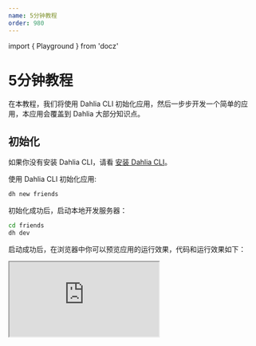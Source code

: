 ```yaml
---
name: 5分钟教程
order: 980
---
```


import { Playground } from 'docz'

# 5分钟教程

在本教程，我们将使用 Dahlia CLI 初始化应用，然后一步步开发一个简单的应用，本应用会覆盖到 Dahlia 大部分知识点。

## 初始化


如果你没有安装 Dahlia CLI，请看 [安装 Dahlia CLI](/docs-getting-started#%08-第一步-安装-dahlia-cli)。

使用 Dahlia CLI 初始化应用:

```bash
dh new friends
```

初始化成功后，启动本地开发服务器：

```bash
cd friends
dh dev
```

启动成功后，在浏览器中你可以预览应用的运行效果，代码和运行效果如下：

<iframe
  src="https://codesandbox.io/embed/k570o3p4jo?fontsize=13&codemirror=1&module=%2Fsrc%2Fpages%2FHome.tsx"
  style={{
    width: '100%',
    height: 600,
    borderRadius: 4,
  }}
  sandbox="allow-modals allow-forms allow-popups allow-scripts allow-same-origin"
/>

## 路由

## 状态管理

## Http

# 快速开始

在本指南中，我们将简要介绍 Dahlia 如何通过 GraphQL 来快速请求数据，Dahlia 是对 GraphQL 深度支持的，所以本示例选择使用 GraphQL 不是 Restful 来演示。如果你想找到使用 Restful 的方式来获取数据，请看  Dahlia 的进阶使用。

## 初始化

初始化 GraphQL 的 endpoint，推荐在入口文件初始化，这里为什么不使用 Provider 的方式来初始化，因为 endpoint 这些配置跟子组件并没有关系，所以没必要，使用 **"Programmatically"** 的方式初始化会更清晰。

```js
import dahlia from 'dahlia'

dahlia.init({
  graphql: {
    endpoint: 'https://graphql-compose.herokuapp.com/user',
  },
})
```

## 获取数据

初始化 Dahlia 后，你可以通过一个叫 `useQuery` 的 hooks 获取数据了，完整的代码可以看 "TODO:"。这样快速的获取并且使用服务端数据，如果你使用过 Apollo-react 或者 relay，你会很熟悉，不过他们使用的 render props，Dahlia 使用 hooks ，使用 hooks 代码更加清晰简洁。

```js
import { gql, useQuery } from './dahlia'

const GET_USER = gql`
  {
    userById(_id: "57bb44dd21d2befb7ca3f010") {
      name
      gender
      age
    }
  }
`

const App = () => {
  const { loading, data, error } = useQuery(GET_USER)

  if (loading) return <div>loading...</div>
  if (error) return <div>Error!</div>

  return (
    <div className="App">
      <pre>{JSON.stringify(data, null, 2)}</pre>
    </div>
  )
}
```

TODO:，`useQuery`完整 Api 和 使用方法，可以看 “TODO:”

如果你使用 Restful 和服务端进行交互，你可以通过 `useFetch` 进行类似的操作，同样可以快去获取服务端数据。

## 下一步

TODO:

## GraphQL
